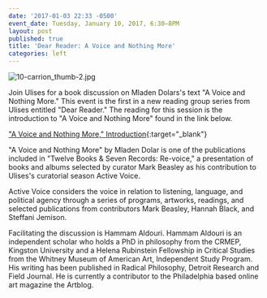 ```yaml
---
date: '2017-01-03 22:33 -0500'
event_date: Tuesday, January 10, 2017, 6:30—8PM
layout: post
published: true
title: 'Dear Reader: A Voice and Nothing More'
categories: left
---
```


![10-carrion_thumb-2.jpg]({{site.baseurl}}/assets/img/10-carrion_thumb-2.jpg)

Join Ulises for a book discussion on Mladen Dolars's text "A Voice and Nothing More."  This event is the first in a new reading group series from Ulises entitled "Dear Reader." The reading for this session is the introduction to "A Voice and Nothing More" found in the link below. 

["A Voice and Nothing More," Introduction](https://drive.google.com/file/d/0By5QSqc6j12OTElYZ3ZRVlZVaWM/view){:target="_blank"}

"A Voice and Nothing More" by Mladen Dolar is one of the publications included in "Twelve Books & Seven Records: Re-voice," a presentation of books and albums selected by curator Mark Beasley as his contribution to Ulises's curatorial season Active Voice. 

Active Voice considers the voice in relation to listening, language, and political agency through a series of programs, artworks, readings, and selected publications from contributors Mark Beasley, Hannah Black, and Steffani Jemison.

Facilitating the discussion is Hammam Aldouri. Hammam Aldouri is an independent scholar who holds a PhD in philosophy from the CRMEP, Kingston University and a Helena Rubinstein Fellowship in Critical Studies from the Whitney Museum of American Art, Independent Study Program. His writing has been published in Radical Philosophy, Detroit Research and Field Journal. He is currently a contributor to the Philadelphia based online art magazine the Artblog.